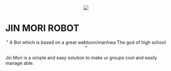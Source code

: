 <p align="center">
  <img src="https://telegra.ph/file/18f3cf3602809b0b97847.jpg">
</p>

# JIN MORI ROBOT

<p align="center">
 " A Bot which is based on a great webtoon/manhwa The god of high school ”  
</p>




Jin Mori is a simple and easy solution to make ur groups cool and easily manage able.



 
